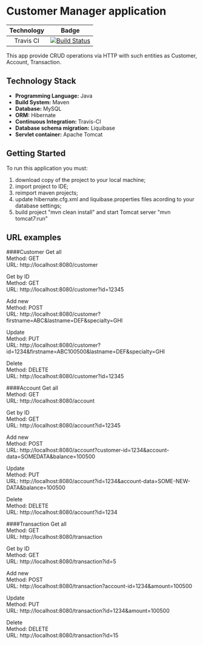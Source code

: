 ﻿# Customer Manager application

| Technology | Badge |
|:-----------:|:-----:|
| Travis CI | [![Build Status](https://travis-ci.com/NewbieLM/customermanager.svg?branch=master)](https://travis-ci.com/NewbieLM/customermanager) |



This app provide CRUD operations via HTTP with such entities as Customer, Account, Transaction. 

## Technology Stack
* **Programming Language:** Java
* **Build System:** Maven
* **Database:** MySQL
* **ORM:** Hibernate
* **Continuous Integration:** Travis-CI 
* **Database schema migration:** Liquibase
* **Servlet container:** Apache Tomcat


## Getting Started
To run this application you must:
1. download copy of the project to your local machine;
2. import project to IDE;
3. reimport maven projects;
4. update hibernate.cfg.xml and liquibase.properties files acording to your database settings;
5. build project "mvn clean install" and start Tomcat server "mvn tomcat7:run"

## URL examples
####Customer
Get all
<br/>Method: GET
<br/>URL: http://localhost:8080/customer

Get by ID
<br/>Method: GET
<br/>URL: http://localhost:8080/customer?id=12345

Add new
<br/>Method: POST
<br/>URL: http://localhost:8080/customer?firstname=ABC&lastname=DEF&specialty=GHI

Update
<br/>Method: PUT
<br/>URL: http://localhost:8080/customer?id=1234&firstname=ABC100500&lastname=DEF&specialty=GHI

Delete
<br/>Method: DELETE
<br/>URL: http://localhost:8080/customer?id=12345

####Account
Get all
<br/>Method: GET
<br/>URL: http://localhost:8080/account

Get by ID
<br/>Method: GET
<br/>URL: http://localhost:8080/account?id=12345

Add new
<br/>Method: POST
<br/>URL: http://localhost:8080/account?customer-id=1234&account-data=SOMEDATA&balance=100500

Update
<br/>Method: PUT
<br/>URL: http://localhost:8080/account?id=1234&account-data=SOME-NEW-DATA&balance=100500

Delete
<br/>Method: DELETE
<br/>URL: http://localhost:8080/account?id=1234

####Transaction
Get all
<br/>Method: GET
<br/>URL: http://localhost:8080/transaction

Get by ID
<br/>Method: GET
<br/>URL: http://localhost:8080/transaction?id=5

Add new
<br/>Method: POST
<br/>URL: http://localhost:8080/transaction?account-id=1234&amount=100500

Update
<br/>Method: PUT
<br/>URL: http://localhost:8080/transaction?id=1234&amount=100500

Delete
<br/>Method: DELETE
<br/>URL: http://localhost:8080/transaction?id=15